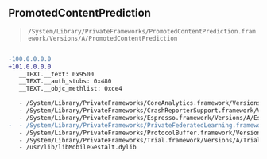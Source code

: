 ## PromotedContentPrediction

> `/System/Library/PrivateFrameworks/PromotedContentPrediction.framework/Versions/A/PromotedContentPrediction`

```diff

-100.0.0.0.0
+101.0.0.0.0
   __TEXT.__text: 0x9500
   __TEXT.__auth_stubs: 0x480
   __TEXT.__objc_methlist: 0xce4

   - /System/Library/PrivateFrameworks/CoreAnalytics.framework/Versions/A/CoreAnalytics
   - /System/Library/PrivateFrameworks/CrashReporterSupport.framework/Versions/A/CrashReporterSupport
   - /System/Library/PrivateFrameworks/Espresso.framework/Versions/A/Espresso
-  - /System/Library/PrivateFrameworks/PrivateFederatedLearning.framework/Versions/A/PrivateFederatedLearning
   - /System/Library/PrivateFrameworks/ProtocolBuffer.framework/Versions/A/ProtocolBuffer
   - /System/Library/PrivateFrameworks/Trial.framework/Versions/A/Trial
   - /usr/lib/libMobileGestalt.dylib

```
